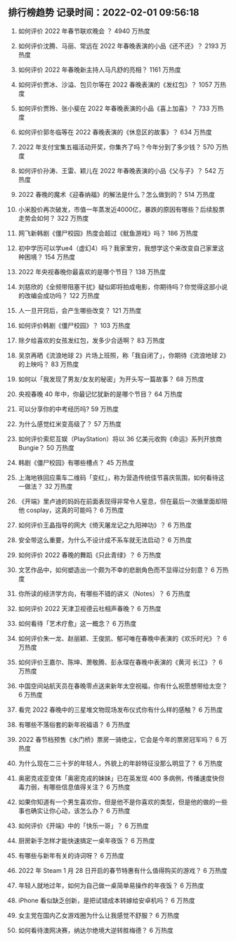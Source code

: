 
## 排行榜趋势 记录时间：2022-02-01 09:56:18
  
  1. 如何评价 2022 年春节联欢晚会 ？ 4940 万热度
    
  2. 如何评价沈腾、马丽、常远在 2022 年春晚表演的小品《还不还》？ 2193 万热度
    
  3. 如何评价 2022 年春晚新主持人马凡舒的亮相？ 1161 万热度
    
  4. 如何评价贾冰、沙溢、包贝尔等在 2022 春晚表演的《发红包》？ 1057 万热度
    
  5. 如何评价贾玲、张小斐在 2022 年春晚表演的小品《喜上加喜》？ 733 万热度
    
  6. 如何评价郭冬临等在 2022 春晚表演的《休息区的故事》？ 634 万热度
    
  7. 2022 年支付宝集五福活动开奖，你集齐了吗？今年分到了多少钱？ 570 万热度
    
  8. 如何评价孙涛、王雷、颖儿在 2022 年春晚表演的小品《父与子》？ 542 万热度
    
  9. 2022 春晚的魔术《迎春纳福》的解法是什么？怎么做到的？ 514 万热度
    
  10. 小米股价再次破发，市值一年蒸发近4000亿，暴跌的原因有哪些？后续股票走势会如何？ 322 万热度
    
  11. 网飞新韩剧《僵尸校园》热度会超过《鱿鱼游戏》吗？ 186 万热度
    
  12. 初中学历可以学ue4（虚幻4）吗？我家里穷，我想学这个来改变自己家里这种困境？ 154 万热度
    
  13. 2022 年央视春晚你最喜欢的是哪个节目？ 138 万热度
    
  14. 刘慈欣的《全频带阻塞干扰》疑似即将拍成电影，你期待吗？你觉得这部小说的改编会成功吗？ 122 万热度
    
  15. 人一旦开窍后，会产生哪些改变？ 121 万热度
    
  16. 如何评价韩剧《僵尸校园》？ 103 万热度
    
  17. 除夕给喜欢的女孩发红包，发多少合适啊？ 83 万热度
    
  18. 吴京再晒《流浪地球 2》片场上班照，称「我自闭了」，你期待《流浪地球 2》的上映吗？ 83 万热度
    
  19. 如何以「我发现了男友/女友的秘密」为开头写一篇故事？ 68 万热度
    
  20. 央视春晚 40 年中，你最记忆犹新的是哪个节目？ 64 万热度
    
  21. 可以分享你的中考经历吗? 59 万热度
    
  22. 为什么感觉红米变高级了？ 57 万热度
    
  23. 如何评价索尼互娱（PlayStation）将以 36 亿美元收购《命运》系列开放商 Bungie？ 50 万热度
    
  24. 韩剧《僵尸校园》有哪些槽点？ 45 万热度
    
  25. 上海地铁回应乘车二维码「变红」，称为营造传统佳节喜庆氛围，如何看待这一做法？ 32 万热度
    
  26. 《开端》里卢迪的妈妈在前面表现得非常令人窒息，但在最后一次循里面却陪他 cosplay，这真的可能吗？ 6 万热度
    
  27. 如何评价王晶指导的网大《倚天屠龙记之九阳神功》？ 6 万热度
    
  28. 安全带这么重要，为什么不设计成不系车就无法启动？ 6 万热度
    
  29. 如何评价 2022 春晚的舞蹈《只此青绿》？ 6 万热度
    
  30. 文艺作品中，如何塑造出一个颇为不幸的悲剧角色而不显得过分刻意？ 6 万热度
    
  31. 你所读的经济学方向，有哪些不错的讲义（Notes）？ 6 万热度
    
  32. 如何评价 2022 天津卫视德云社相声春晚？ 6 万热度
    
  33. 如何看待「艺术疗愈」这一概念？ 6 万热度
    
  34. 如何评价朱一龙、赵丽颖、王俊凯、郁可唯在春晚中表演的《欢乐时光》？ 6 万热度
    
  35. 如何评价王嘉尔、陈坤、萧敬腾、彭永琛在春晚中表演的《黄河 长江》？ 6 万热度
    
  36. 中国空间站航天员在春晚零点送来新年太空祝福，你有什么祝愿想带给太空？ 6 万热度
    
  37. 看完 2022 春晚中的三星堆文物现场发布仪式你有什么样的感触？ 6 万热度
    
  38. 有哪些不落俗套的新年祝福语？ 6 万热度
    
  39. 2022 春节档预售《水门桥》票房一骑绝尘，它会是今年的票房冠军吗？ 6 万热度
    
  40. 为什么现在二三十岁的年轻人，外貌上的年龄特征没那么明显了？ 6 万热度
    
  41. 奥密克戎亚变体「奥密克戎的妹妹」已在英发现 400 多病例，传播速度快但毒力弱，有哪些信息值得关注？ 6 万热度
    
  42. 如果你知道有一个男生喜欢你，但是他不是你喜欢的类型，但是他的做的一些事也确实让你心动，该怎么办？ 6 万热度
    
  43. 如何评价《开端》中的「快乐一哥」？ 6 万热度
    
  44. 厨房新手怎样才能快速搞定一桌年夜饭？ 6 万热度
    
  45. 有哪些与新年有关的诗词呀？ 6 万热度
    
  46. 2022 年 Steam  1 月 28 日开启的春节特惠有什么值得购买的游戏？ 6 万热度
    
  47. 年轻人就地过年，如何为自己做一桌简单易操作的年夜饭？ 6 万热度
    
  48. iPhone 看似缺乏创新，是把试错成本转嫁给安卓机吗？ 6 万热度
    
  49. 女主党在国内乙女游戏圈为什么让我感觉不舒服？ 6 万热度
    
  50. 如何看待澳网决赛，纳达尔绝境大逆转胜梅德？ 6 万热度
    